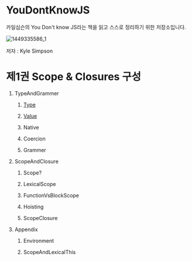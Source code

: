 # YouDontKnowJS
카일심슨의 You Don't know JS라는 책을 읽고 스스로 정리하기 위한 저장소입니다.

![1449335586_1](https://user-images.githubusercontent.com/55838461/72202563-4ed3b680-34a4-11ea-999f-ead2fdd40e84.jpg)

저자 : Kyle Simpson


# 제1권 Scope & Closures 구성

1. TypeAndGrammer
   1. [Type](https://github.com/leeshinyook/YouDontKnowJS/blob/master/Type/Type.md)

   2. [Value](https://github.com/leeshinyook/YouDontKnowJS/blob/master/Type/Value.md)

   3. Native

   4. Coercion

   5. Grammer

2. ScopeAndClosure
   1. Scope?

   2. LexicalScope

   3. FunctionVsBlockScope

   4. Hoisting

   5. ScopeClosure

3. Appendix
   1. Environment
   
   2. ScopeAndLexicalThis